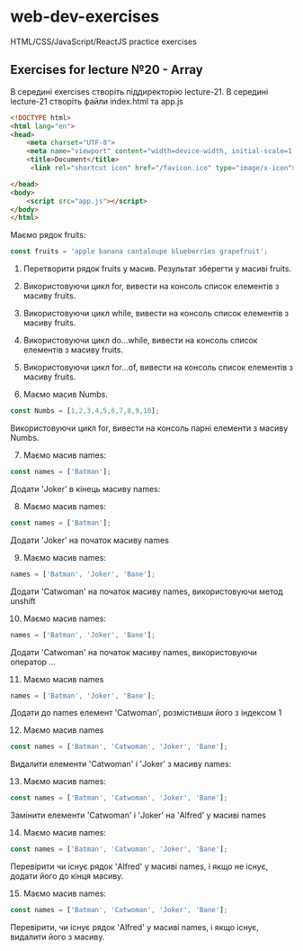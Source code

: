 # web-dev-exercises
HTML/CSS/JavaScript/ReactJS practice exercises
## Exercises for lecture №20 - Array

В середині exercises створіть піддиректорію lecture-21. В середині lecture-21 створіть файли index.html та app.js

```html
<!DOCTYPE html>
<html lang="en">
<head>
    <meta charset="UTF-8">
    <meta name="viewport" content="width=device-width, initial-scale=1.0">
    <title>Document</title>
	 <link rel="shortcut icon" href="/favicon.ico" type="image/x-icon">

</head>
<body>
    <script src="app.js"></script>
</body>
</html>

```

Маємо рядок fruits:
```js
const fruits = 'apple banana cantaloupe blueberries grapefruit';

```
1. Перетворити рядок fruits у масив. Результат зберегти у масиві fruits.

2. Використовуючи цикл for, вивести на консоль список елементів з масиву fruits.  

3. Використовуючи цикл while, вивести на консоль список елементів з масиву fruits.  


4. Використовуючи цикл do...while, вивести на консоль список елементів з масиву fruits.  

5. Використовуючи цикл for...of, вивести на консоль список елементів з масиву fruits.  

6. Маємо масив Numbs. 

```js
const Numbs = [1,2,3,4,5,6,7,8,9,10];

```
Використовуючи цикл for, вивести на консоль парні елементи з масиву Numbs.  


7. Маємо масив names:

```js
const names = ['Batman'];
```
Додати 'Joker' в кінець масиву names:

8. Маємо масив names:

```js
const names = ['Batman'];
```
Додати 'Joker' на початок масиву names


9. Маємо масив names:

```js
names = ['Batman', 'Joker', 'Bane'];
```
Додати 'Catwoman' на початок масиву names, використовуючи метод unshift


10. Маємо масив names:

```js
names = ['Batman', 'Joker', 'Bane'];
```
Додати 'Catwoman' на початок масиву names, використовуючи оператор ...

11. Маємо масив names

```js
names = ['Batman', 'Joker', 'Bane'];
```
Додати до names елемент 'Catwoman', розмістивши його з індексом 1 


12. Маємо масив names

```js
const names = ['Batman', 'Catwoman', 'Joker', 'Bane'];
```
Видалити елементи 'Catwoman' і 'Joker' з масиву names:


13. Маємо масив names:
```js
const names = ['Batman', 'Catwoman', 'Joker', 'Bane'];
```
Замінити елементи 'Catwoman' і 'Joker' на 'Alfred' у масиві names


14. Маємо масив names:

```js
const names = ['Batman', 'Catwoman', 'Joker', 'Bane'];
```
Перевірити чи існує рядок 'Alfred' у масиві names, і якщо не існує, додати його до кінця масиву. 

15. Маємо масив names:

```js
const names = ['Batman', 'Catwoman', 'Joker', 'Bane'];
```
Перевірити, чи існує рядок 'Alfred' у масиві names, і якщо існує, видалити його з масиву. 

